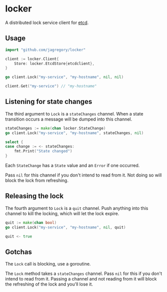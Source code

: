 # locker

A distributed lock service client for [etcd](https://github.com/coreos/etcd).

## Usage

```go
import "github.com/jagregory/locker"

client := locker.Client{
	Store: locker.EtcdStore{etcdclient},
}

go client.Lock("my-service", "my-hostname", nil, nil)

client.Get("my-service") // "my-hostname"
```

## Listening for state changes

The third argument to `Lock` is a `stateChanges` channel. When a state transition occurs a message will be dumped into this channel.

```go
stateChanges := make(chan locker.StateChange)
go client.Lock("my-service", "my-hostname", stateChanges, nil)

select {
case change := <- stateChanges:
	fmt.Print("State changed")
}
```

Each `StateChange` has a `State` value and an `Error` if one occurred.

Pass `nil` for this channel if you don't intend to read from it. Not doing so will block the lock from refreshing.

## Releasing the lock

The fourth argument to `Lock` is a `quit` channel. Push anything into this channel to kill the locking, which will let the lock expire.

```go
quit := make(chan bool)
go client.Lock("my-service", "my-hostname", nil, quit)

quit <- true
```

## Gotchas

The `Lock` call is blocking, use a goroutine.

The `Lock` method takes a `stateChanges` channel. Pass `nil` for this if you don't intend to read from it. Passing a channel and not reading from it will block the refreshing of the lock and you'll lose it.